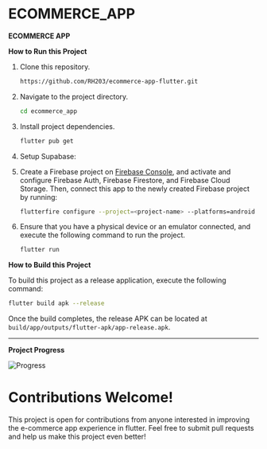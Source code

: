 # ECOMMERCE_APP

**ECOMMERCE APP**

**How to Run this Project**

1. Clone this repository.

   ```bash
   https://github.com/RH203/ecommerce-app-flutter.git
   ```

2. Navigate to the project directory.

   ```bash
   cd ecommerce_app
   ```

3. Install project dependencies.

   ```bash
   flutter pub get
   ```

4. Setup Supabase:


4. Create a Firebase project on [Firebase Console](https://console.firebase.google.com), and activate and configure Firebase Auth, Firebase Firestore, and Firebase Cloud Storage. Then, connect this app to the newly created Firebase project by running:

   ```bash
   flutterfire configure --project=<project-name> --platforms=android
   ```

5. Ensure that you have a physical device or an emulator connected, and execute the following command to run the project.

   ```bash
   flutter run
   ```

**How to Build this Project**

To build this project as a release application, execute the following command:

```bash
flutter build apk --release
```

Once the build completes, the release APK can be located at `build/app/outputs/flutter-apk/app-release.apk`.

---

**Project Progress**

![Progress]( https://progress-bar.dev/20/?title=Progress)
# Contributions Welcome!

This project is open for contributions from anyone interested in improving the e-commerce app experience in flutter. Feel free to submit pull requests and help us make this project even better!

#
